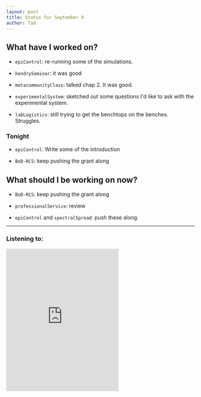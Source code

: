```yaml
---
layout: post 
title: Status for September 9 
author: Tad
---
```


## What have I worked on?

* `epiControl`: re-running some of the simulations. 

* `hendrySeminar`: it was good

* `metacommunityClass`: talked chap 2. It was good. 

* `experimentalSystem`: sketched out some questions I'd like to ask with the experimental system.

* `labLogistics`: still trying to get the benchtops on the benches. Struggles.





### Tonight

* `epiControl`: Write some of the introduction

* `BoD-RCS`: keep pushing the grant along




## What should I be working on now?

* `BoD-RCS`: keep pushing the grant along

* `professionalService`: review

* `epiControl` and `spectralSpread`: push these along.






--- 

### Listening to:

<iframe src='https://embed.spotify.com/?uri=spotify%3Atrack%3A7ofZgS5xDW0XodfjaXWvZG' width='300' height='380' frameborder='0' allowtransparency='true'></iframe>

<i class='fa fa-code' style='color:pink'></i>
